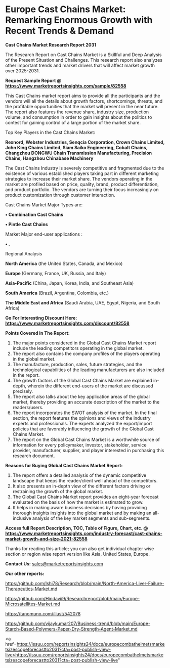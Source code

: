 # Europe Cast Chains Market: Remarking Enormous Growth with Recent Trends & Demand

<strong>Cast Chains Market Research Report 2031</strong>

The Research Report on Cast Chains Market is a Skillful and Deep Analysis of the Present Situation and Challenges. This research report also analyzes other important trends and market drivers that will affect market growth over 2025-2031.

<strong>Request Sample Report @ <a href=https://www.marketreportsinsights.com/sample/82558>https://www.marketreportsinsights.com/sample/82558</a></strong>

This Cast Chains market report aims to provide all the participants and the vendors will all the details about growth factors, shortcomings, threats, and the profitable opportunities that the market will present in the near future. The report also features the revenue share, industry size, production volume, and consumption in order to gain insights about the politics to contest for gaining control of a large portion of the market share.

Top Key Players in the Cast Chains Market:

<strong>Rexnord, Webster Industries, Senqcia Corporation, Crown Chains Limited, John King Chains Limited, Siam Saiko Engineering, Cobalt Chains, Changzhou DONGWU Chain Transmission Manufacturing, Precision Chains, Hangzhou Chinabase Machinery</strong>

The Cast Chains Industry is severely competitive and fragmented due to the existence of various established players taking part in different marketing strategies to increase their market share. The vendors operating in the market are profiled based on price, quality, brand, product differentiation, and product portfolio. The vendors are turning their focus increasingly on product customization through customer interaction.

Cast Chains Market Major Types are:

<strong>• Combination Cast Chains

• Pintle Cast Chains</strong>

Market Major end-user applications :

<strong>• .</strong>

Regional Analysis

</u><strong><b>North America</b></strong> (the United States, Canada, and Mexico)

<strong><b>Europe </b></strong>(Germany, France, UK, Russia, and Italy)

<strong><b>Asia-Pacific</b></strong> (China, Japan, Korea, India, and Southeast Asia)

<strong><b>South America</b></strong> (Brazil, Argentina, Colombia, etc.)

<strong><b>The Middle East and Africa</b></strong> (Saudi Arabia, UAE, Egypt, Nigeria, and South Africa)

<strong>Go For Interesting Discount Here: <a href=https://www.marketreportsinsights.com/discount/82558>https://www.marketreportsinsights.com/discount/82558</a></strong>

<strong>Points Covered in The Report:</strong>
<ol>
  <li>The major points considered in the Global Cast Chains Market report include the leading competitors operating in the global market.</li>
  <li>The report also contains the company profiles of the players operating in the global market.</li>
  <li>The manufacture, production, sales, future strategies, and the technological capabilities of the leading manufacturers are also included in the report.</li>
  <li>The growth factors of the Global Cast Chains Market are explained in-depth, wherein the different end-users of the market are discussed precisely.</li>
  <li>The report also talks about the key application areas of the global market, thereby providing an accurate description of the market to the readers/users.</li>
  <li>The report incorporates the SWOT analysis of the market. In the final section, the report features the opinions and views of the industry experts and professionals. The experts analyzed the export/import policies that are favorably influencing the growth of the Global Cast Chains Market.</li>
  <li>The report on the Global Cast Chains Market is a worthwhile source of information for every policymaker, investor, stakeholder, service provider, manufacturer, supplier, and player interested in purchasing this research document.</li>
</ol>
<strong>Reasons for Buying Global Cast Chains Market Report:</strong>

<ol>
  <li>The report offers a detailed analysis of the dynamic competitive landscape that keeps the reader/client well ahead of the competitors.</li>
  <li>It also presents an in-depth view of the different factors driving or restraining the growth of the global market.</li>
  <li>The Global Cast Chains Market report provides an eight-year forecast evaluated on the basis of how the market is estimated to grow.</li>
  <li>It helps in making aware business decisions by having providing thorough insights insights into the global market and by making an all-inclusive analysis of the key market segments and sub-segments.</li>
</ol>
<strong>Access full Report Description, TOC, Table of Figure, Chart, etc. @ <a href=https://www.marketreportsinsights.com/industry-forecast/cast-chains-market-growth-and-size-2021-82558>https://www.marketreportsinsights.com/industry-forecast/cast-chains-market-growth-and-size-2021-82558</a></strong>


Thanks for reading this article; you can also get individual chapter wise section or region wise report version like Asia, United States, Europe.

<strong>Contact Us:</strong>
sales@marketreportsinsights.com

<strong>Our other reports:</strong>

<a href=https://github.com/Ishi78/Research/blob/main/North-America-Liver-Failure-Therapeutics-Market.md>https://github.com/Ishi78/Research/blob/main/North-America-Liver-Failure-Therapeutics-Market.md</a>

<a href=https://github.com/Hindavii9/Researchreport/blob/main/Europe-Microsatellites-Market.md>https://github.com/Hindavii9/Researchreport/blob/main/Europe-Microsatellites-Market.md</a>

<a href=https://tanomuno.com/illust/542078>https://tanomuno.com/illust/542078</a>

<a href=https://github.com/vijaykumar207/Business-trend/blob/main/Europe-Starch-Based-Polymers-Paper-Dry-Strength-Agent-Market.md>https://github.com/vijaykumar207/Business-trend/blob/main/Europe-Starch-Based-Polymers-Paper-Dry-Strength-Agent-Market.md</a>

<a href=https://issuu.com/reportsinsights24/docs/europecombathelmetsmarketsizescopeforecastto2031?cta=post-publish-view-live>https://issuu.com/reportsinsights24/docs/europecombathelmetsmarketsizescopeforecastto2031?cta=post-publish-view-live</a>"

